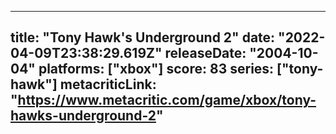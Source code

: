 
---
title: "Tony Hawk's Underground 2"
date: "2022-04-09T23:38:29.619Z"
releaseDate: "2004-10-04"
platforms: ["xbox"]
score: 83
series: ["tony-hawk"]
metacriticLink: "https://www.metacritic.com/game/xbox/tony-hawks-underground-2"
---
